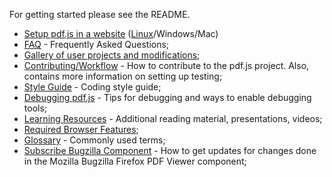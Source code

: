 For getting started please see the README.

+ [Setup pdf.js in a website](wiki/Setup-pdf.js-in-a-website) ([Linux](wiki/Setup-PDF.js-in-a-website-%28Debian-Ubuntu%29)/Windows/Mac)
+ [FAQ](wiki/Frequently-Asked-Questions) - Frequently Asked Questions;
+ [Gallery of user projects and modifications](wiki/Gallery-of-user-projects-and-modifications);
+ [Contributing/Workflow](wiki/Contributing) - How to contribute to the pdf.js project. Also, contains more information on setting up testing;
+ [Style Guide](wiki/Style-Guide) - Coding style guide;
+ [Debugging pdf.js](wiki/Debugging-pdf.js) - Tips for debugging and ways to enable debugging tools;
+ [Learning Resources](wiki/Additional-Learning-Resources) - Additional reading material, presentations, videos;
+ [Required Browser Features](wiki/Required-Browser-Features);
+ [Glossary](wiki/Glossary) - Commonly used terms;
+ [Subscribe Bugzilla Component](wiki/Subscripe-Mozilla%27s-Bugzilla-Firefox-PDF-Viewer-component) - How to get updates for changes done in the Mozilla Bugzilla Firefox PDF Viewer component;
